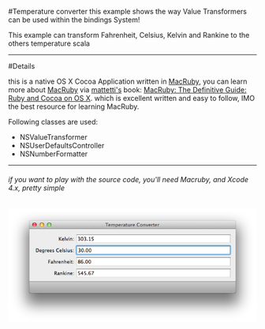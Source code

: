 #Temperature converter
this example shows the way Value Transformers can be used within the bindings System!

This example can transform Fahrenheit, Celsius, Kelvin and Rankine to the others temperature scala

---------

#Details

this is a native OS X Cocoa Application written in [MacRuby](http://macruby.org), you can learn more about [MacRuby](http://macruby.org) via [mattetti's](https://github.com/mattetti) book: [MacRuby: The Definitive Guide: Ruby and Cocoa on OS X](http://amzn.to/tVx4ng). which is excellent written and easy to follow, IMO the best resource for learning MacRuby.

Following classes are used:

* NSValueTransformer
* NSUserDefaultsController
* NSNumberFormatter

---------

###### if you want to play with the source code, you'll need Macruby, and Xcode 4.x, pretty simple


![Temperature Converter screenshot](https://github.com/seanlilmateus/Temperature-Converter/blob/master/TemperatureConverter.PNG?raw=true "Screenshot")
